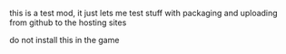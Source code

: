 this is a test mod, it just lets me test stuff with packaging and uploading from github to the hosting sites

do not install this in the game
